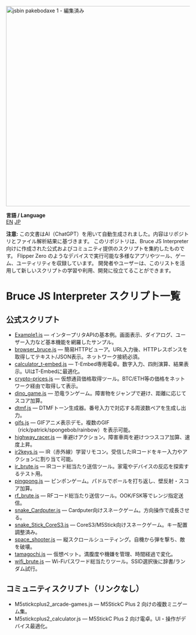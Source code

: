 <img width="2827" height="548" alt="jsbin pakebodaxe 1 - 編集済み" src="https://github.com/user-attachments/assets/c087142d-06ea-4829-a812-cd7748c24df6" />

**言語 / Language** <br>
[EN](https://github.com/img1982-nano/Awesome-BruceScript/blob/main/README.md)
[JP](https://github.com/img1982-nano/Awesome-BruceScript/blob/main/README_JP.md)

**注意:** この文書はAI（ChatGPT）を用いて自動生成されました。内容はリポジトリとファイル解析結果に基づきます。
このリポジトリは、Bruce JS Interpreter 向けに作成された公式およびコミュニティ提供のスクリプトを集約したものです。
Flipper Zero のようなデバイスで実行可能な多様なアプリやツール、ゲーム、ユーティリティを収録しています。
開発者やユーザーは、このリストを活用して新しいスクリプトの学習や利用、開発に役立てることができます。


# Bruce JS Interpreter スクリプト一覧
## 公式スクリプト
- [Example1.js](https://github.com/pr3y/Bruce/tree/main/sd_files/interpreter/Example1.js) — インタープリタAPIの基本例。画面表示、ダイアログ、ユーザー入力など基本機能を網羅したサンプル。
- [browser_bruce.js](https://github.com/pr3y/Bruce/tree/main/sd_files/interpreter/browser_bruce.js) — 簡易HTTPビューア。URL入力後、HTTPレスポンスを取得してテキスト/JSON表示。ネットワーク接続必須。
- [calculator_t-embed.js](https://github.com/pr3y/Bruce/tree/main/sd_files/interpreter/calculator_t-embed.js) — T-Embed専用電卓。数字入力、四則演算、結果表示。UIはT-Embedに最適化。
- [crypto-prices.js](https://github.com/pr3y/Bruce/tree/main/sd_files/interpreter/crypto-prices.js) — 仮想通貨価格取得ツール。BTC/ETH等の価格をネットワーク経由で取得して表示。
- [dino_game.js](https://github.com/pr3y/Bruce/tree/main/sd_files/interpreter/dino_game.js) — 恐竜ランゲーム。障害物をジャンプで避け、距離に応じてスコア加算。
- [dtmf.js](https://github.com/pr3y/Bruce/tree/main/sd_files/interpreter/dtmf.js) — DTMFトーン生成器。番号入力で対応する周波数ペアを生成し出力。
- [gifs.js](https://github.com/pr3y/Bruce/tree/main/sd_files/interpreter/gifs.js) — GIFアニメ表示デモ。複数のGIF（rick/patrick/spongebob/rainbow）を表示可能。
- [highway_racer.js](https://github.com/pr3y/Bruce/tree/main/sd_files/interpreter/highway_racer.js) — 車避けアクション。障害車両を避けつつスコア加算、速度上昇。
- [ir2keys.js](https://github.com/pr3y/Bruce/tree/main/sd_files/interpreter/ir2keys.js) — IR（赤外線）学習リモコン。受信したIRコードをキー入力やアクションに割り当て可能。
- [ir_brute.js](https://github.com/pr3y/Bruce/tree/main/sd_files/interpreter/ir_brute.js) — IRコード総当たり送信ツール。家電やデバイスの反応を探索するテスト用。
- [pingpong.js](https://github.com/pr3y/Bruce/tree/main/sd_files/interpreter/pingpong.js) — ピンポンゲーム。パドルでボールを打ち返し、壁反射・スコア加算。
- [rf_brute.js](https://github.com/pr3y/Bruce/tree/main/sd_files/interpreter/rf_brute.js) — RFコード総当たり送信ツール。OOK/FSK等でレンジ指定送信。
- [snake_Cardputer.js](https://github.com/pr3y/Bruce/tree/main/sd_files/interpreter/snake_Cardputer.js) — Cardputer向けスネークゲーム。方向操作で成長させる。
- [snake_Stick_CoreS3.js](https://github.com/pr3y/Bruce/tree/main/sd_files/interpreter/snake_Stick_CoreS3.js) — CoreS3/M5Stick向けスネークゲーム。キー配置調整済み。
- [space_shooter.js](https://github.com/pr3y/Bruce/tree/main/sd_files/interpreter/space_shooter.js) — 縦スクロールシューティング。自機から弾を撃ち、敵を破壊。
- [tamagochi.js](https://github.com/pr3y/Bruce/tree/main/sd_files/interpreter/tamagochi.js) — 仮想ペット。満腹度や機嫌を管理、時間経過で変化。
- [wifi_brute.js](https://github.com/pr3y/Bruce/tree/main/sd_files/interpreter/wifi_brute.js) — Wi-Fiパスワード総当たりツール。SSID選択後に辞書/ランダム試行。

## コミュニティスクリプト（リンクなし）
- M5stickcplus2_arcade-games.js — M5StickC Plus 2 向けの複数ミニゲーム集。
- M5stickcplus2_calculator.js — M5StickC Plus 2 向け電卓。UI・操作がデバイス最適化。
